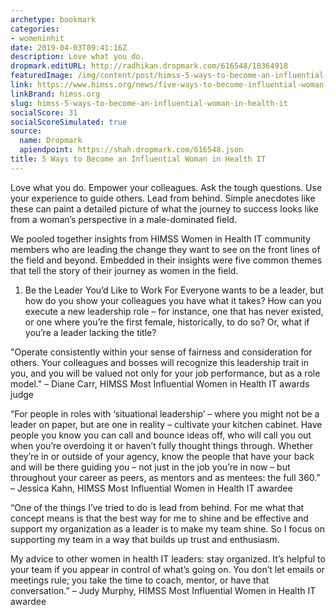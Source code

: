```yaml
---
archetype: bookmark
categories:
- womeninhit
date: 2019-04-03T09:41:16Z
description: Love what you do.
dropmark.editURL: http://radhikan.dropmark.com/616548/18364918
featuredImage: /img/content/post/himss-5-ways-to-become-an-influential-woman-in-health-it.jpg
link: https://www.himss.org/news/five-ways-to-become-influential-woman-in-health-it
linkBrand: himss.org
slug: himss-5-ways-to-become-an-influential-woman-in-health-it
socialScore: 31
socialScoreSimulated: true
source:
  name: Dropmark
  apiendpoint: https://shah.dropmark.com/616548.json
title: 5 Ways to Become an Influential Woman in Health IT
---
```

Love what you do. Empower your colleagues. Ask the tough questions. Use your experience to guide others. Lead from behind. Simple anecdotes like these can paint a detailed picture of what the journey to success looks like from a woman’s perspective in a male-dominated field.

We pooled together insights from HIMSS Women in Health IT community members who are leading the change they want to see on the front lines of the field and beyond. Embedded in their insights were five common themes that tell the story of their journey as women in the field.

1. Be the Leader You’d Like to Work For
Everyone wants to be a leader, but how do you show your colleagues you have what it takes? How can you execute a new leadership role – for instance, one that has never existed, or one where you’re the first female, historically, to do so? Or, what if you’re a leader lacking the title?

"Operate consistently within your sense of fairness and consideration for others. Your colleagues and bosses will recognize this leadership trait in you, and you will be valued not only for your job performance, but as a role model."
– Diane Carr, HIMSS Most Influential Women in Health IT awards judge

“For people in roles with ‘situational leadership’ – where you might not be a leader on paper, but are one in reality – cultivate your kitchen cabinet. Have people you know you can call and bounce ideas off, who will call you out when you’re overdoing it or haven’t fully thought things through. Whether they’re in or outside of your agency, know the people that have your back and will be there guiding you – not just in the job you’re in now – but throughout your career as peers, as mentors and as mentees: the full 360.”
– Jessica Kahn, HIMSS Most Influential Women in Health IT awardee

“One of the things I’ve tried to do is lead from behind. For me what that concept means is that the best way for me to shine and be effective and support my organization as a leader is to make my team shine. So I focus on supporting my team in a way that builds up trust and enthusiasm.

My advice to other women in health IT leaders: stay organized. It’s helpful to your team if you appear in control of what’s going on. You don’t let emails or meetings rule; you take the time to coach, mentor, or have that conversation.”
– Judy Murphy, HIMSS Most Influential Women in Health IT awardee

